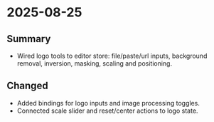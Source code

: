 # 2025-08-25

## Summary
- Wired logo tools to editor store: file/paste/url inputs, background removal, inversion, masking, scaling and positioning.

## Changed
- Added bindings for logo inputs and image processing toggles.
- Connected scale slider and reset/center actions to logo state.
